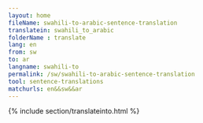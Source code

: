 ```yaml
---
layout: home
fileName: swahili-to-arabic-sentence-translation
translatein: swahili_to_arabic
folderName : translate
lang: en
from: sw
to: ar
langname: swahili-to
permalink: /sw/swahili-to-arabic-sentence-translation
tool: sentence-translations
matchurls: en&&sw&&ar
---
```

{% include section/translateinto.html %}
